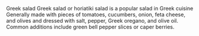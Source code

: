 Greek salad
Greek salad or horiatiki salad is a popular salad in Greek cuisine
Generally made with pieces of tomatoes, cucumbers, onion, feta cheese, and olives and dressed with salt, pepper, Greek oregano, and olive oil. Common additions include green bell pepper slices or caper berries. 

